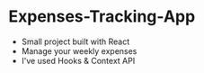 # Expenses-Tracking-App
- Small project built with React 
- Manage your weekly expenses
- I've used Hooks & Context API
